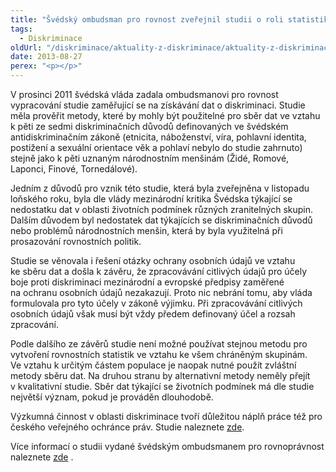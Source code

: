 ```yaml
---
title: "Švédský ombudsman pro rovnost zveřejnil studii o roli statistiky v boji proti diskriminaci"
tags:
  - Diskriminace
oldUrl: "/diskriminace/aktuality-z-diskriminace/aktuality-z-diskriminace-2013/svedsky-ombudsman-pro-rovnost-zverejnil-studii-o-roli-statistiky-v-boji-proti-diskriminaci/"
date: 2013-08-27
perex: "<p></p>"
---
```


<!-- imported from the old website -->

<p>V prosinci 2011 švédská vláda zadala ombudsmanovi pro rovnost vypracování studie zaměřující se na získávání dat o diskriminaci. Studie měla prověřit metody, které by mohly být použitelné pro sběr dat ve vztahu k pěti ze sedmi diskriminačních důvodů definovaných ve švédském antidiskriminačním zákoně (etnicita, náboženství, víra, pohlavní identita, postižení a sexuální orientace věk a pohlaví nebylo do studie zahrnuto) stejně jako k pěti uznaným národnostním menšinám (Židé, Romové, Laponci, Finové, Tornedálové). </p><p>Jedním z důvodů pro vznik této studie, která byla zveřejněna v listopadu loňského roku, byla dle vlády mezinárodní kritika Švédska týkající se nedostatku dat v oblasti životních podmínek různých zranitelných skupin. Dalším důvodem byl nedostatek dat týkajících se diskriminačních důvodů nebo problémů národnostních menšin, která by byla využitelná při prosazování rovnostních politik. </p><p>Studie se věnovala i řešení otázky ochrany osobních údajů ve vztahu ke sběru dat a došla k závěru, že zpracovávání citlivých údajů pro účely boje proti diskriminaci mezinárodní a evropské předpisy zaměřené na ochranu osobních údajů nezakazují. Proto nic nebrání tomu, aby vláda formulovala pro tyto účely v zákoně výjimku. Při zpracovávání citlivých osobních údajů však musí být vždy předem definovaný účel a rozsah zpracování.</p><p>Podle dalšího ze závěrů studie není možné používat stejnou metodu pro vytvoření rovnostních statistik ve vztahu ke všem chráněným skupinám. Ve vztahu k určitým částem populace je naopak nutné použít zvláštní metody sběru dat. Na druhou stranu by alternativní metody neměly přejít v kvalitativní studie. Sběr dat týkající se životních podmínek má dle studie největší význam, pokud je prováděn dlouhodobě.</p><p>Výzkumná činnost v oblasti diskriminace tvoří důležitou náplň práce též pro českého veřejného ochránce práv. Studie naleznete <a href="https://www.ochrance.cz/diskriminace/vyzkum/">zde</a>.</p>Více informací o studii vydané švédským ombudsmanem pro rovnoprávnost naleznete <a title="Otevření do nového okna" href="http://www.equineteurope.org/IMG/pdf/al-zubaidi_-_equality_data_-_english_executive_summary.pdf" target="_blank">zde</a> <img alt="" src="https://www.ochrance.cz/typo3/ext/od_linkdesc/icons/external.gif" class="od_linkdesc_icon_external" />.
